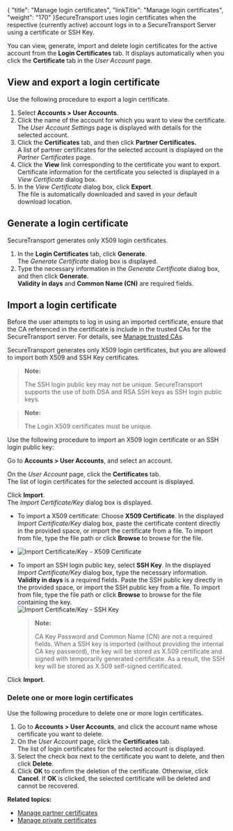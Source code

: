 {
    "title": "Manage login certificates",
    "linkTitle": "Manage login certificates",
    "weight": "170"
}<span class="mc-variable axway_variables.Component_Short_Name variable">SecureTransport</span> uses login certificates when the respective (currently active) account logs in to a <span class="mc-variable axway_variables.Component_Short_Name variable">SecureTransport</span> Server using a certificate or SSH Key.

You can view, generate, import and delete login certificates for the active account from the **Login Certificates** tab. It displays automatically when you click the **Certificate** tab in the *User Account* page.

<span id="Export_login"></span>

## View and export a login certificate

Use the following procedure to export a login certificate.

1.  Select **Accounts > User Accounts**.
2.  Click the name of the account for which you want to view the certificate.  
    The *User Account Settings* page is displayed with details for the selected account.
3.  Click the **Certificates** tab, and then click **Partner Certificates.**  
    A list of partner certificates for the selected account is displayed on the *Partner Certificates* page.
4.  Click the **View** link corresponding to the certificate you want to export.  
    Certificate information for the certificate you selected is displayed in a *View Certificate* dialog box.
5.  In the *View Certificate* dialog box, click **Export**.  
    The file is automatically downloaded and saved in your default download location.

<span id="Generate_login"></span>

## Generate a login certificate

<span class="mc-variable axway_variables.Component_Short_Name variable">SecureTransport</span> generates only X509 login certificates.

1.  In the **Login Certificates** tab, click **Generate**.  
    The *Generate Certificate* dialog box is displayed.
2.  Type the necessary information in the *Generate Certificate* dialog box, and then click **Generate**.  
    **Validity in days** and **Common Name (CN)** are required fields.

<span id="Import_X509"></span>

## Import a login certificate

Before the user attempts to log in using an imported certificate, ensure that the CA referenced in the certificate is include in the trusted CAs for the <span class="mc-variable axway_variables.Component_Short_Name variable">SecureTransport</span> server. For details, see <a href="../../../c_st_setup/c_st_certificates/t_st_trustedcas#top" class="MCXref xref">Manage trusted CAs</a>.

<span class="mc-variable axway_variables.Component_Short_Name variable">SecureTransport</span> generates only X509 login certificates, but you are allowed to import both X509 and SSH Key certificates.

> **Note:**
>
> The SSH login public key may not be unique. SecureTransport supports the use of both DSA and RSA SSH keys as SSH login public keys.

> **Note:**
>
> The Login X509 certificates must be unique.

Use the following procedure to import an X509 login certificate or an SSH login public key:

Go to **Accounts &gt; User Accounts**, and select an account.

On the *User Account* page, click the **Certificates** tab.  
The list of login certificates for the selected account is displayed.

Click **Import**.  
The *Import Certificate/Key* dialog box is displayed.

-   To import a X509 certificate: Choose **X509 Certificate**. In the displayed *Import Certificate/Key* dialog box, paste the certificate content directly in the provided space, or import the certificate from a file. To import from file, type the file path or click **Browse** to browse for the file.  

-   <img src="/Images/SecureTransport/Account_LoginCert_Import.png" class="mediumWidth" alt="Import Certificate/Key - X509 Certificate" />

-   To import an SSH login public key, select **SSH Key**. In the displayed *Import Certificate/Key* dialog box, type the necessary information. **Validity in days** is a required fields. Paste the SSH public key directly in the provided space, or import the SSH public key from a file. To import from file, type the file path or click **Browse** to browse for the file containing the key.  
    <img src="/Images/SecureTransport/Account_LoginCert_ImportSSH.png" class="mediumWidth" alt="Import Certificate/Key - SSH Key" />  

    > **Note:**
    >
    > CA Key Password and Common Name (CN) are not a required fields. When a SSH key is imported (without providing the internal CA key password), the key will be stored as X.509 certificate and signed with temporarily generated certificate. As a result, the SSH key will be stored as X.509 self-signed certificated.

Click **Import**.

<span id="Delete_login"></span>

### Delete one or more login certificates

Use the following procedure to delete one or more login certificates.

1.  Go to **Accounts > User Accounts**, and click the account name whose certificate you want to delete.
2.  On the *User Account* page, click the **Certificates** tab.  
    The list of login certificates for the selected account is displayed.
3.  Select the check box next to the certificate you want to delete, and then click **Delete**.
4.  Click **OK** to confirm the deletion of the certificate. Otherwise, click **Cancel**. If **OK** is clicked, the selected certificate will be deleted and cannot be recovered.

**Related topics:**

-   <a href="../manage-user-partner-certificates" class="MCXref xref">Manage partner certificates</a>
-   <a href="../manage-user-private-certificates" class="MCXref xref">Manage private certificates</a>
